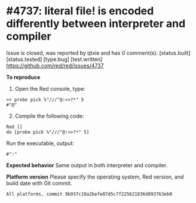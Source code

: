 
#4737: literal file! is encoded differently between interpreter and compiler
================================================================================
Issue is closed, was reported by qtxie and has 0 comment(s).
[status.built] [status.tested] [type.bug] [test.written]
<https://github.com/red/red/issues/4737>

**To reproduce**
1. Open the Red console, type: 
```
>> probe pick %"///^@:<>?*" 5
#"@"
```
2. Compile the following code:
```
Red []
do [probe pick %"///^@:<>?*" 5]
```
Run the executable, output:
```
#":"
```
**Expected behavior**
Same output in both interpreter and compiler.

**Platform version**
Please specify the operating system, Red version, and build date with Git commit.
```
All platforms, commit 9b937c19a2befe87d5c7f225621836d893763eb0
```




